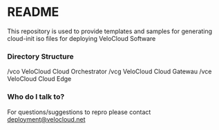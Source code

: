 # README #

This repository is used to provide templates and samples for generating cloud-init iso files
for deploying VeloCloud Software

### Directory Structure ###

/vco VeloCloud Cloud Orchestrator
/vcg VeloCloud Cloud Gatewau
/vce VeloCloud Cloud Edge

### Who do I talk to? ###

For questions/suggestions to repro please contact
deployment@velocloud.net